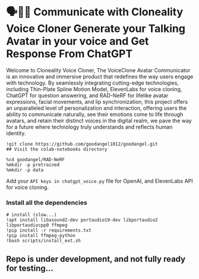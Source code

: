 
# 🗣️🔄💬 Communicate with Cloneality Voice Cloner Generate your Talking Avatar in your voice and Get Response From ChatGPT
Welcome to Cloneality Voice Cloner, The VoiceClone Avatar Communicator is an innovative and immersive product that redefines the way users engage with technology. By seamlessly integrating cutting-edge technologies, including Thin-Plate Spline Motion Model, ElevenLabs for voice cloning, ChatGPT for question answering, and RAD-NeRF for lifelike avatar expressions, facial movements, and lip synchronization, this project offers an unparalleled level of personalization and interaction, offering users the ability to communicate naturally, see their emotions come to life through avatars, and retain their distinct voices in the digital realm, we pave the way for a future where technology truly understands and reflects human identity.

```
!git clone https://github.com/goodangel1012/goodangel.git
## Visit the colab-notebooks directory

%cd goodangel/RAD-NeRF
%mkdir -p pretrained
%mkdir -p data
```
Add your `API keys in chatgpt_voice.py` file for OpenAI, and ElevenLabs API for voice cloning.

### Install all the dependencies
```
# install (slow...)
!apt install libasound2-dev portaudio19-dev libportaudio2 libportaudiocpp0 ffmpeg
!pip install -r requirements.txt
!pip install ffmpeg-python
!bash scripts/install_ext.sh
```
## Repo is under development, and not fully ready for testing...
